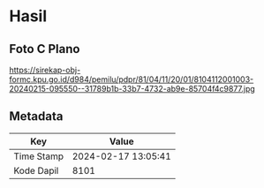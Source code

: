 # Hasil

## Foto C Plano

https://sirekap-obj-formc.kpu.go.id/d984/pemilu/pdpr/81/04/11/20/01/8104112001003-20240215-095550--31789b1b-33b7-4732-ab9e-85704f4c9877.jpg


## Metadata

| Key        | Value               |
| ---------- | ------------------- |
| Time Stamp | 2024-02-17 13:05:41 |
| Kode Dapil | 8101                |




